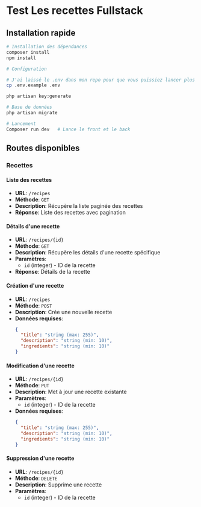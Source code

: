 # Test Les recettes Fullstack

## Installation rapide

```bash
# Installation des dépendances
composer install
npm install

# Configuration

# J'ai laissé le .env dans mon repo pour que vous puissiez lancer plus facilement sinon il faut faire la commande d'en dessous et remplacer par les bonne variables
cp .env.example .env

php artisan key:generate

# Base de données
php artisan migrate

# Lancement
Composer run dev   # Lance le front et le back
```

## Routes disponibles

### Recettes

#### Liste des recettes
- **URL**: `/recipes`
- **Méthode**: `GET`
- **Description**: Récupère la liste paginée des recettes
- **Réponse**: Liste des recettes avec pagination

#### Détails d'une recette
- **URL**: `/recipes/{id}`
- **Méthode**: `GET`
- **Description**: Récupère les détails d'une recette spécifique
- **Paramètres**: 
  - `id` (integer) - ID de la recette
- **Réponse**: Détails de la recette

#### Création d'une recette
- **URL**: `/recipes`
- **Méthode**: `POST`
- **Description**: Crée une nouvelle recette
- **Données requises**:
  ```json
  {
    "title": "string (max: 255)",
    "description": "string (min: 10)",
    "ingredients": "string (min: 10)"
  }
  ```

#### Modification d'une recette
- **URL**: `/recipes/{id}`
- **Méthode**: `PUT`
- **Description**: Met à jour une recette existante
- **Paramètres**: 
  - `id` (integer) - ID de la recette
- **Données requises**:
  ```json
  {
    "title": "string (max: 255)",
    "description": "string (min: 10)",
    "ingredients": "string (min: 10)"
  }
  ```

#### Suppression d'une recette
- **URL**: `/recipes/{id}`
- **Méthode**: `DELETE`
- **Description**: Supprime une recette
- **Paramètres**: 
  - `id` (integer) - ID de la recette 